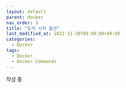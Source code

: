 ```yaml
---
layout: default
parent: docker
nav_order: 3
title: "도커 시작 옵션"
last_modified_at: 2022-11-30T09:00:00+09:00
categories:
  - Docker
tags:
  - Docker
  - Docker Commands
---
```


작성 중